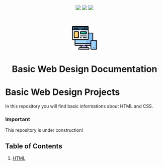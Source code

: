 <!-- PROJECT SHIELDS -->
<p align="center">
    <a href="https://github.com/badges/shields/graphs/contributors" alt="Contributors">
        <img src="https://img.shields.io/github/contributors/patricia-ternes/Basic_WebDesign_Projects?color=%2366FFC3&logo=GitHub&logoColor=%2366FFC3&style=for-the-badge" /></a>
     <a href="https://github.com/patricia-ternes/Basic_WebDesign_Projects/blob/main/LICENSE" alt="License">
        <img src="https://img.shields.io/github/license/patricia-ternes/Basic_WebDesign_Projects?color=FFB3BC&style=for-the-badge" /></a>
    <a href="https://linkedin.com/in/patricia-ternes/"  alt="LinkedIn">
        <img src="https://img.shields.io/badge/-LinkedIn-black.svg?style=for-the-badge&logo=linkedin&colorB=555&logoColor=99F4FB" /></a>
</p>

<!-- PROJECT LOGO -->
<br />
<p align="center">
    <a href="#important">
        <img src="inputs/icons/001-ui-design.png" alt="Logo" height="80" id="logo">
    </a>
    <h1 align="center"> Basic Web Design Documentation </h1>
</p>

# Basic Web Design Projects

In this repository you will find basic informations about HTML and CSS.

### Important

This repository is under construction!

## Table of Contents
1. [HTML](https://github.com/patricia-ternes/Basic_WebDesign_Projects/tree/main/01-HTML)